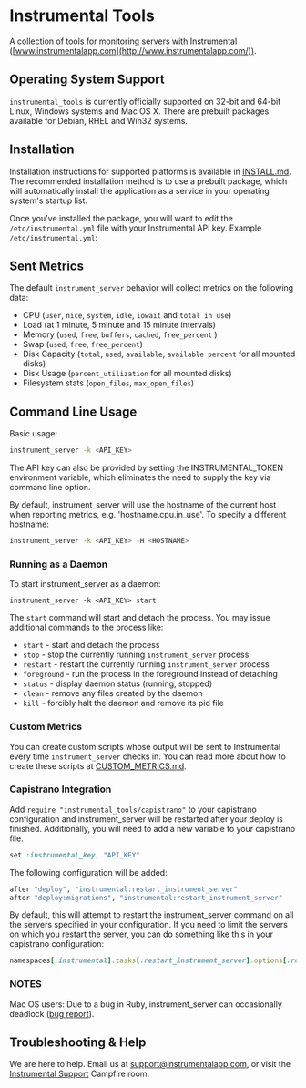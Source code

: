 # Instrumental Tools

A collection of tools for monitoring servers with Instrumental ([www.instrumentalapp.com](http://www.instrumentalapp.com/)).

## Operating System Support

`instrumental_tools` is currently officially supported on 32-bit and 64-bit Linux, Windows systems and Mac OS X. There are prebuilt packages available for Debian, RHEL and Win32 systems.

## Installation

Installation instructions for supported platforms is available in [INSTALL.md](INSTALL.md). The recommended installation method is to use a prebuilt package, which will automatically install the application as a service in your operating system's startup list.

Once you've installed the package, you will want to edit the `/etc/instrumental.yml` file with your Instrumental API key. Example `/etc/instrumental.yml`:

## Sent Metrics

The default `instrument_server` behavior will collect metrics on the following data:

* CPU (`user`, `nice`, `system`, `idle`, `iowait` and `total in use`)
* Load (at 1 minute, 5 minute and 15 minute intervals)
* Memory (`used`, `free`, `buffers`, `cached`, `free_percent` )
* Swap (`used`, `free`, `free_percent`)
* Disk Capacity (`total`, `used`, `available`, `available percent` for all mounted disks)
* Disk Usage (`percent_utilization` for all mounted disks)
* Filesystem stats (`open_files`, `max_open_files`)

## Command Line Usage

Basic usage:

```sh
instrument_server -k <API_KEY>
```

The API key can also be provided by setting the INSTRUMENTAL_TOKEN environment variable, which eliminates the need to supply the key via command line option.

By default, instrument_server will use the hostname of the current host when reporting metrics, e.g. 'hostname.cpu.in_use'. To specify a different hostname:

```sh
instrument_server -k <API_KEY> -H <HOSTNAME>
```

### Running as a Daemon

To start instrument_server as a daemon:

```
instrument_server -k <API_KEY> start
```

The `start` command will start and detach the process. You may issue additional commands to the process like:

* `start` - start and detach the process
* `stop` - stop the currently running `instrument_server` process
* `restart` - restart the currently running `instrument_server` process
* `foreground` - run the process in the foreground instead of detaching
* `status` - display daemon status (running, stopped)
* `clean` - remove any files created by the daemon
* `kill` - forcibly halt the daemon and remove its pid file

### Custom Metrics

You can create custom scripts whose output will be sent to Instrumental every time `instrument_server` checks in. You can read more about how to create these scripts at [CUSTOM_METRICS.md](CUSTOM_METRICS.md).


### Capistrano Integration

Add `require "instrumental_tools/capistrano"` to your capistrano
configuration and instrument_server will be restarted after your
deploy is finished. Additionally, you will need to add a new variable
to your capistrano file.

```ruby
set :instrumental_key, "API_KEY"
```

The following configuration will be added:

```ruby
after "deploy", "instrumental:restart_instrument_server"
after "deploy:migrations", "instrumental:restart_instrument_server"
```

By default, this will attempt to restart the instrument_server command
on all the servers specified in your configuration. If you need to
limit the servers on which you restart the server, you can do
something like this in your capistrano configuration:

```ruby
namespaces[:instrumental].tasks[:restart_instrument_server].options[:roles] = [:web, :worker]
```

### NOTES

Mac OS users: Due to a bug in Ruby, instrument_server can occasionally deadlock ([bug report](http://bugs.ruby-lang.org/issues/5811)).

## Troubleshooting & Help

We are here to help. Email us at [support@instrumentalapp.com](mailto:support@instrumentalapp.com), or visit the [Instrumental Support](https://fastestforward.campfirenow.com/6b934) Campfire room.
